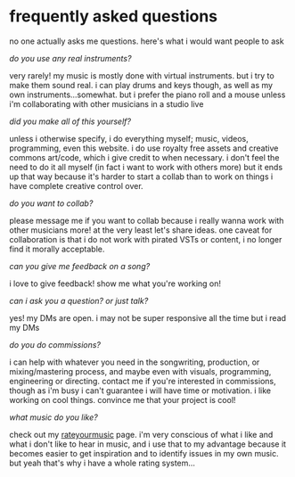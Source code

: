 # frequently asked questions

no one actually asks me questions. here's what i would want people to ask

*do you use any real instruments?*

very rarely! my music is mostly done with virtual instruments. but i try to
make them sound real. i can play drums and keys though, as well as my own
instruments...somewhat. but i prefer the piano roll and a mouse unless i'm
collaborating with other musicians in a studio live

*did you make all of this yourself?*

unless i otherwise specify, i do everything myself; music, videos, programming,
even this website. i do use royalty free assets and creative commons art/code,
which i give credit to when necessary. i don't feel the need to do it all
myself (in fact i want to work with others more) but it ends up that way because
it's harder to start a collab than to work on things i have complete creative
control over.

*do you want to collab?*

please message me if you want to collab because i really wanna work with other musicians more!
at the very least let's share ideas. one caveat for collaboration is that i do not work with
pirated VSTs or content, i no longer find it morally acceptable.

*can you give me feedback on a song?*

i love to give feedback! show me what you're working on!

*can i ask you a question? or just talk?*

yes! my DMs are open. i may not be super responsive all the time but i read my
DMs

*do you do commissions?*

i can help with whatever you need in the songwriting, production, or
mixing/mastering process, and maybe even with visuals, programming, engineering
or directing. contact me if you're interested in commissions, though as i'm busy
i can't guarantee i will have time or motivation.
i like working on cool things. convince me that your project is cool!

*what music do you like?*

check out my [rateyourmusic](https://rateyourmusic.com/~BedrockSolid) page.
i'm very conscious of what i like and what i don't like to hear in music, and i
use that to my advantage because it becomes easier to get inspiration and to
identify issues in my own music. but yeah that's why i have a whole rating
system...
